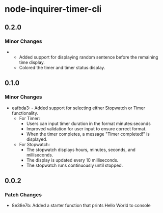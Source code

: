 # node-inquirer-timer-cli

## 0.2.0

### Minor Changes

- - Added support for displaying random sentence before the remaining time display.
  - Colored the timer and timer status display.

## 0.1.0

### Minor Changes

- eafbda3: - Added support for selecting either Stopwatch or Timer functionality.
  - For Timer:
    - Users can input timer duration in the format minutes:seconds
    - Improved validation for user input to ensure correct format.
    - When the timer completes, a message "Timer completed!" is displayed.
  - For Stopwatch:
    - The stopwatch displays hours, minutes, seconds, and milliseconds.
    - The display is updated every 10 milliseconds.
    - The stopwatch runs continuously until stopped.

## 0.0.2

### Patch Changes

- 8e38e7b: Added a starter function that prints Hello World to console
